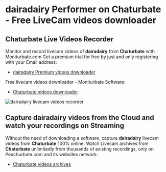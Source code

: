 # dairadairy Performer on Chaturbate - Free LiveCam videos downloader

## Chaturbate Live Videos Recorder

Monitor and record livecam videos of **dairadairy** from **Chaturbate** with Moniturbate.com
Get a premium trial for free by just and only registering with your Email address:
* [dairadairy Premium videos downloader](https://moniturbate.com/request-demo-licence-key.html)

Free livecam videos downloader - Moniturbate Software:
* [Chaturbate videos downloader](https://moniturbate.com/moniturbate-download-software.html)

![dairadairy livecam videos recorder](https://peachurnet.com/templates/moniturbate-software.png)


## Capture dairadairy videos from the Cloud and watch your recordings on Streaming

Without the need of downloading a software, capture **dairadairy** livecam videos from **Chaturbate** 100% online.
Watch Livecam archives from **Chaturbate** unlimitedly from thousands of existing recordings, only on Peachurbate.com and its websites network:
* [Chaturbate videos archives](https://peachurnet.com/)